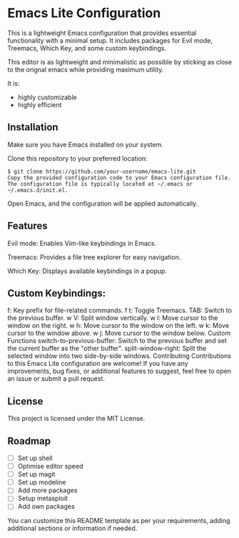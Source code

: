 # Emacs Lite Configuration

This is a lightweight Emacs configuration that provides essential functionality with a minimal setup. It includes packages for Evil mode, Treemacs, Which Key, and some custom keybindings.

This editor is as lightweight and minimalistic as possible by sticking as close to the orignal emacs while providing maximum utility.

It is:
* highly customizable
* highly efficient


## Installation
Make sure you have Emacs installed on your system.

Clone this repository to your preferred location:

```
$ git clone https://github.com/your-username/emacs-lite.git
Copy the provided configuration code to your Emacs configuration file. The configuration file is typically located at ~/.emacs or ~/.emacs.d/init.el.
```

Open Emacs, and the configuration will be applied automatically.

## Features
Evil mode: Enables Vim-like keybindings in Emacs.

Treemacs: Provides a file tree explorer for easy navigation.

Which Key: Displays available keybindings in a popup.

## Custom Keybindings:

<leader> f: Key prefix for file-related commands.
<leader> f t: Toggle Treemacs.
<leader> TAB: Switch to the previous buffer.
<leader> w V: Split window vertically.
<leader> w l: Move cursor to the window on the right.
<leader> w h: Move cursor to the window on the left.
<leader> w k: Move cursor to the window above.
<leader> w j: Move cursor to the window below.
Custom Functions
switch-to-previous-buffer: Switch to the previous buffer and set the current buffer as the "other buffer".
split-window-right: Split the selected window into two side-by-side windows.
Contributing
Contributions to this Emacs Lite configuration are welcome! If you have any improvements, bug fixes, or additional features to suggest, feel free to open an issue or submit a pull request.

## License
This project is licensed under the MIT License.


## Roadmap
  * [ ] Set up shell
  * [ ] Optimise editor speed
  * [ ] Set up magit
  * [ ] Set up modeline
  * [ ] Add more packages
  * [ ] Setup metasploit
  * [ ] Add own packages

You can customize this README template as per your requirements, adding additional sections or information if needed.
